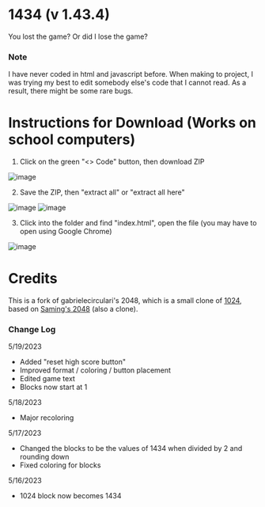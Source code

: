 # 1434 (v 1.43.4)

You lost the game? Or did I lose the game?

### Note

I have never coded in html and javascript before. When making to project, I was trying my best to edit somebody else's code that I cannot read. As a result, there might be some rare bugs.

# Instructions for Download (Works on school computers)
1. Click on the green "<> Code" button, then download ZIP

![image](https://github.com/S-D-Ge/1434/assets/52391257/fa1b0af7-1bb6-4e69-8a2d-5b0c53cbc1f4)

2. Save the ZIP, then "extract all" or "extract all here"

![image](https://github.com/S-D-Ge/1434/assets/52391257/8df945b0-aff7-4864-a940-5b633c0ec1f5)
![image](https://github.com/S-D-Ge/1434/assets/52391257/d9871434-2a3f-4711-9489-e1b808e1fec4)

3. Click into the folder and find "index.html", open the file (you may have to open using Google Chrome)

![image](https://github.com/S-D-Ge/1434/assets/52391257/506f1902-b393-4f44-85d7-1ef897430815)

# Credits
This is a fork of gabrielecirculari's 2048, which is a small clone of [1024](https://play.google.com/store/apps/details?id=com.veewo.a1024), based on [Saming's 2048](http://saming.fr/p/2048/) (also a clone).

### Change Log

5/19/2023
- Added "reset high score button"
- Improved format / coloring / button placement
- Edited game text
- Blocks now start at 1

5/18/2023
- Major recoloring

5/17/2023
- Changed the blocks to be the values of 1434 when divided by 2 and rounding down
- Fixed coloring for blocks

5/16/2023
- 1024 block now becomes 1434 